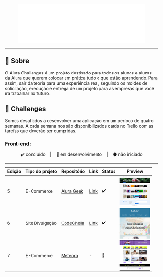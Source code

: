 <p align="center">
  <img src=".github/logo_alura_challenges.svg" alt="Logo Alura Challenge" >
</p>

---

## 📌 Sobre
O Alura Challenges é um projeto destinado para todos os alunos e alunas da Alura que querem colocar em prática tudo o que estão aprendendo. Para assim, sair da teoria para uma experiência real, seguindo os moldes de solicitação, execução e entrega de um projeto para as empresas que você irá trabalhar no futuro.


## 🚀 Challenges
Somos desafiados a desenvolver uma aplicação em um período de quatro semanas. A cada semana nos são disponibilizados cards no Trello com as tarefas que deverão ser cumpridas.

### Front-end:

<p align="center">
  ✔️ concluído &nbsp;&nbsp;&nbsp;|&nbsp;&nbsp;&nbsp;
  🔵 em desenvolvimento &nbsp;&nbsp;&nbsp;|&nbsp;&nbsp;&nbsp;
  ⚫ não iniciado 
</p>

---

| Edição | Tipo do projeto | Repositório | Link | Status | Preview
| --- | --- | --- | --- | --- | --- |
| 5 | E-Commerce | [Alura Geek](./alura-geek/) | [Link](https://alura-geek-challenge.vercel.app/) | ✔️ | <img align="center" alt="Miniatura da imagem do projeto" height="100" width="100" src=".github/AluraGeek.jpg"> |
| 6 | Site Divulgação | [CodeChella](./codechella/) | [Link](https://codechella-two.vercel.app/) | ✔️ | <img align="center" alt="Miniatura da imagem do projeto" height="100" width="100" src=".github/codechella-preview.png"> |
| 7 | E-Commerce | [Meteora](./meteora/) | - | 🔵 | <img align="center" alt="Miniatura da imagem do projeto" height="100" width="100" src=".github/meteora-preview.jpg"> |